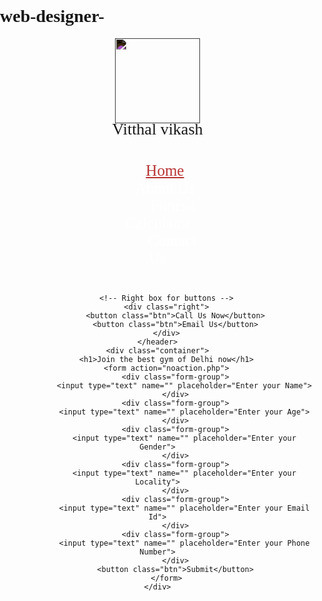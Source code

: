 # web-designer-
<!DOCTYPE html>
<html lang="en">

<head>
    <meta charset="UTF-8">
    <meta name="viewport" content="width=device-width, initial-scale=1.0">
    <meta http-equiv="X-UA-Compatible" content="ie=edge">
    <title>20 Fitness</title>
</head>
<link href="https://fonts.googleapis.com/css?family=vitthal+vikash&display=swap" rel="stylesheet">
<link rel="stylesheet" href="css/style.css">
<style>
    /* CSS Reset */
    body {
        font-family: 'vitthal vikash', cursive;
        color: rgb(23, 23, 24);
        margin: 0px;
        padding: 0px;
        background: url('img/bg.jpg');
    }

    .left {
        display: inline-block;
        /* border: 2px solid red; */
        position: absolute;
        left: 60px;
        top: 20px;
    }

    .left img {
        width: 136px;
        filter: invert(100%);
    }

    .left div {
        line-height: 19px;
        font-size: 26px;
        text-align: center;
    }

    .mid {
        display: block;
        width: 36%;
        margin: 29px auto;
        /* border: 2px solid green; */
    }

    .right {
        position: absolute;
        right: 34px;
        top: 43px;
        display: inline-block;
        /* border: 2px solid yellow; */
    }

    .navbar {
        display: inline-block;
    }

    .navbar li {
        display: inline-block;
        font-size: 25px;
    }

    .navbar li a {
        color: white;
        text-decoration: none;
        padding: 34px 23px;

    }

    .navbar li a:hover,
    .navbar li a.active {
        text-decoration: underline;
        color: rgb(185, 53, 53);

    }

    .btn {
        font-family: 'vitthal vikash', cursive;
        margin: 0px 9px;
        background-color: black;
        color: rgb(235, 236, 243);
        padding: 4px 14px;
        border: 2px solid grey;
        border-radius: 10px;
        font-size: 20px;
        cursor: pointer;
    }

    .btn:hover {
        background-color: rgb(31, 30, 30);
    }

    .container {
        border: 2px solid rgb(24, 3, 3);
        margin: 106px 80px;
        padding: 75px;
        width: 33%;
        border-radius: 28px;
    }

    .form-group input {
        font-family: 'vitthal vikash', cursive;
        text-align: center;
        display: block;
        width: 508px;
        padding: 1px;
        border: 2px solid rgb(207, 53, 53);
        margin: 11px auto;
        font-size: 25px;
        border-radius: 8px;
    }

    .container h1 {
        text-align: center;
    }

    .container button {
        display: block;
        width: 74%;
        margin: 20px auto;
    }
</style>

<body>
    <header class="header">
        <!-- Left box for logo -->
        <div class="left">
            <img src="img/gym.png" alt="">
            <div>Vitthal vikash</div>
        </div>
        <!-- Mid box for navbar -->
        <div class="mid">
            <ul class="navbar">
                <li><a href="#" class="active">Home</a></li>
                <li><a href="#">About Us</a></li>
                <li><a href="#">Fitness Calculator</a></li>
                <li><a href="#">Contact Us</a></li>
            </ul>
        </div>

        <!-- Right box for buttons -->
        <div class="right">
            <button class="btn">Call Us Now</button>
            <button class="btn">Email Us</button>
        </div>
    </header>
    <div class="container">
        <h1>Join the best gym of Delhi now</h1>
        <form action="noaction.php">
            <div class="form-group">
                <input type="text" name="" placeholder="Enter your Name">
            </div>
            <div class="form-group">
                <input type="text" name="" placeholder="Enter your Age">
            </div>
            <div class="form-group">
                <input type="text" name="" placeholder="Enter your Gender">
            </div>
            <div class="form-group">
                <input type="text" name="" placeholder="Enter your Locality">
            </div>
            <div class="form-group">
                <input type="text" name="" placeholder="Enter your Email Id">
            </div>
            <div class="form-group">
                <input type="text" name="" placeholder="Enter your Phone Number">
            </div>
            <button class="btn">Submit</button>
        </form>
    </div>
</body>

</html>
